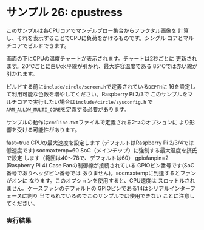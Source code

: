 # サンプル 26: cpustress

このサンプルは各CPUコアでマンデルブロー集合からフラクタル画像を
計算し、それを表示することでCPUに負荷をかけるものです。シングル
コアとマルチコアでビルドできます。

画面の下にCPUの温度チャートが表示されます。チャートは2秒ごとに
更新されます。20℃ごとに白い水平線が引かれ、最大許容温度である
85℃では赤い線が引かれます。

ビルドする前に`include/circle/screen.h`で定義されている`DEPTH`に
16を設定して利用可能な色数を増やしてください。Raspberry Pi 2/3で
このサンプルをマルチコアで実行したい場合は`include/circle/sysconfig.h`
で`ARM_ALLOW_MULTI_CORE`を定義する必要があります。

サンプルの動作は`cmdline.txt`ファイルで定義される2つのオプションに
より影響を受ける可能性があります。

fast=true       CPUの最大速度を設定します (デフォルトはRaspberry Pi
                2/3/4では低速度です)
socmaxtemp=60   SoC（メインチップ）に強制する最大温度を摂氏で設定
                します（範囲は40～78で、デフォルトは60）
gpiofanpin=2    (Raspberry Pi 4) Case Fanの制御線が接続されている
                GPIOピン番号です(SoC番号でありヘッダピン番号では
				ありません)。socmaxtempに到達するとファンがオンに
				なります。このオプションを使用すると、CPU速度は
				スロットルされません。ケースファンのデフォルトの
				GPIOピンである14はシリアルインターフェースに割り
				当てられているのでこのサンプルでは使用できない
				ことに注意してください。

### 実行結果
